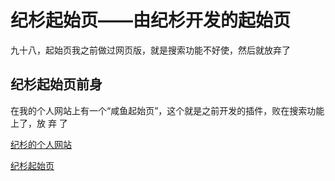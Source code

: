 # 纪杉起始页——由纪杉开发的起始页

九十八，起始页我之前做过网页版，就是搜索功能不好使，然后就放弃了

## 纪杉起始页前身

在我的个人网站上有一个“咸鱼起始页”，这个就是之前开发的插件，败在搜索功能上了，放 弃 了



<a href="https://jisss.cn">纪杉的个人网站</a>

<a href="https://sp.jisss.cn">纪杉起始页</a>